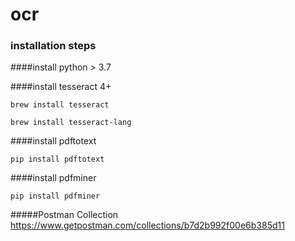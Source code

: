 # ocr

### installation steps

####install python > 3.7

####install tesseract 4+

`brew install tesseract`

`brew install tesseract-lang`

####install pdftotext 

`pip install pdftotext`

####install pdfminer

`pip install pdfminer`


#####Postman Collection
https://www.getpostman.com/collections/b7d2b992f00e6b385d11



